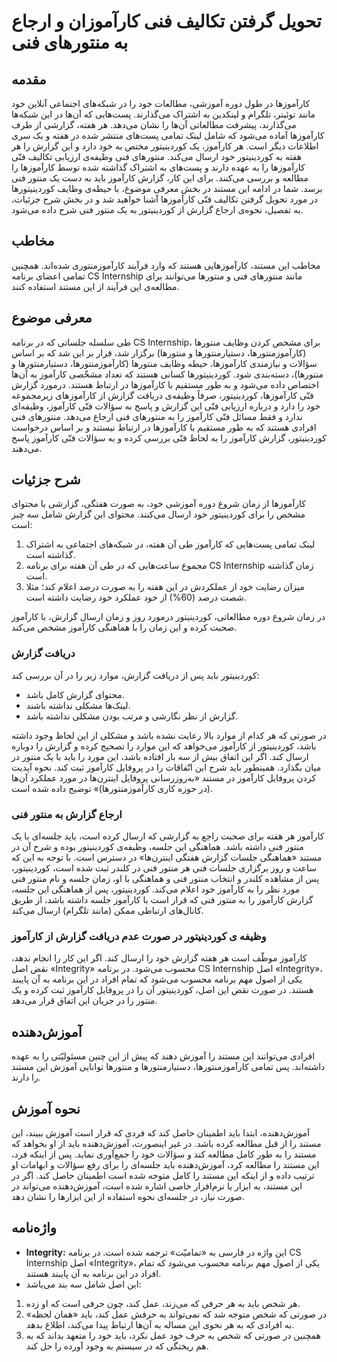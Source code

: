 # تحویل گرفتن تکالیف فنی کارآموزان و ارجاع به منتورهای فنی

## مقدمه

کارآموزها در طول دوره آموزشی، مطالعات خود را در شبکه‌های اجتماعی آنلاین خود مانند توئیتر، تلگرام و لینکدین به اشتراک می‌گذارند. پست‌هایی که آن‌ها در این شبکه‌ها می‌گذارند، پیشرفت مطالعاتی آن‌ها را نشان می‌دهد. هر هفته، گزارشی از طرف کارآموز‌ها آماده می‌شود که شامل لینک تمامی پست‌های منتشر شده در هفته و یک سری اطلاعات دیگر است. هر کارآموز، یک کوردینیتور مختص به خود دارد و این گزارش را هر هفته به کوردینیتور خود ارسال می‌کند. منتورهای فنی وظیفه‌ی ارزیابی تکالیف فنّی کارآموزها را به عهده دارند و پست‌های به اشتراک گذاشته شده توسط کارآموزها را مطالعه و بررسی می‌کنند. برای این کار، گزارش کارآموز باید به دست یک منتور فنی برسد. شما در ادامه این مستند در بخش معرفی موضوع، با حیطه‌ی وظایف کوردینیتورها در مورد تحویل گرفتن تکالیف فنّی کارآموزها آشنا خواهید شد و در بخش شرح جزئیات، به تفصیل، نحوه‌ی ارجاع گزارش از کوردینیتور به یک منتور فنی شرح داده می‌شود.

## مخاطب

مخاطب این مستند، کارآموز‌هایی هستند که وارد فرآیند کارآموزمنتوری شده‌اند. همچنین تمامی اعضای برنامه CS Internship مانند منتورهای فنی و منتورها می‌توانند برای مطالعه‌ی این فرآيند از این مستند استفاده کنند.

## معرفی موضوع

طی سلسله جلساتی که در برنامه CS Internship، برای مشخص کردن وظایف منتورها (کارآموزمنتورها، دستیارمنتورها و منتورها) برگزار شد، قرار بر این شد که بر اساس سؤالات و نیازمندی کارآموز‌ها، حیطه‌ وظایف منتورها (کارآموزمنتورها، دستیارمنتورها و منتورها)، دسته‌بندی شود. کوردینیتورها کسانی هستند که تعداد مشخّصی کارآموز به آن‌ها اختصاص داده می‌شود و به طور مستقیم با کارآموزها در ارتباط هستند. درمورد گزارش فنّی کارآموزها، کوردینیتور، صرفاً وظیفه‌ی دریافت گزارش از کارآموزهای زیرمجموعه‌ خود را دارد و درباره‌ ارزیابی فنّی این گزارش و پاسخ به سؤالات فنّی کارآموز، وظیفه‌ای ندارد و فقط مسائل فنّی کارآموز را به منتورهای فنی ارجاع می‌دهد. منتورهای فنی افرادی هستند که به طور مستقیم با کارآموزها در ارتباط نیستند و بر اساس درخواست کوردینیتور، گزارش کارآموز را به لحاظ فنّی بررسی کرده و به سؤالات فنّی کارآموز پاسخ می‌دهند.

## شرح جزئیات

کارآموزها از زمان شروع دوره آموزشی خود، به صورت هفتگی، گزارشی با محتوای مشخص را برای کوردینیتور خود ارسال می‌کنند. محتوای این گزارش شامل سه چیز است:

1. لینک تمامی پست‌هایی که کارآموز طی آن هفته، در شبکه‌های اجتماعی به اشتراک گذاشته است.
2. مجموع ساعت‌هایی که در طی آن هفته برای برنامه CS Internship زمان گذاشته است.
3. میزان رضایت خود از عملکردش در این هفته را به صورت درصد اعلام کند؛ مثلا شصت درصد (60%) از خود عملکرد خود رضایت داشته است.

در زمان شروع دوره مطالعاتی، کوردینیتور درمورد روز و زمان ارسال گزارش، با کارآموز صحبت کرده و این زمان را با هماهنگی کارآموز مشخص می‌کند.

### دریافت گزارش

کوردینیتور باید پس از دریافت گزارش، موارد زیر را در آن بررسی کند:

- محتوای گزارش کامل باشد.
- لینک‌ها مشکلی نداشته باشند.
- گزارش از نظر نگارشی و مرتب بودن مشکلی نداشته باشد.

در صورتی که هر کدام از موارد بالا رعایت نشده باشد و مشکلی از این لحاظ وجود داشته باشد، کوردینیتور از کارآموز می‌خواهد که این موارد را تصحیح کرده و گزارش را دوباره ارسال کند. اگر این اتفاق بیش از سه بار افتاده باشد، این مورد را باید با یک منتور در میان بگذارد. همینطور باید شرح این اتّفاقات را در پروفایل کارآموز ثبت کند. نحوه آپدیت کردن پروفایل کارآموز در مستند «به‌روزرسانی پروفایل اینترن‌ها در مورد عملکرد آن‌ها (در حوزه کاری کارآموزمنتورها)» توضیح داده شده است.

### ارجاع گزارش به منتور فنی

کارآموز هر هفته برای صحبت راجع به گزارشی که ارسال کرده است، باید جلسه‌ای با یک منتور فنی داشته باشد. هماهنگی این جلسه، وظیفه‌ی کوردینیتور بوده و شرح آن در مستند «هماهنگی جلسات گزارش هفتگی اینترن‌ها» در دسترس است. با توجه به این که ساعت و روز برگزاری جلسات فنی هر منتور فنی در کلندر ثبت شده است، کوردینیتور، پس از مشاهده کلندر و انتخاب منتور فنی و هماهنگی با او، زمان جلسه و نام منتور فنی مورد نظر را به کارآموز خود اعلام می‌کند. کوردینیتور، پس از هماهنگی این جلسه، گزارش کارآموز را به منتور فنی که قرار است با کارآموز جلسه داشته باشد، از طریق کانال‌های ارتباطی ممکن (مانند تلگرام) ارسال می‌کند.

### وظیفه ی کوردینیتور در صورت عدم دریافت گزارش از کارآموز

کارآموز موظّف است هر هفته گزارش خود را ارسال کند. اگر این کار را انجام ندهد، نقض اصل «Integrity» محسوب می‌شود. در برنامه CS Internship اصل «Integrity»، یکی از اصول مهم برنامه محسوب می‌شود که تمام افراد در این برنامه به آن پایبند هستند. در صورت نقض این اصل، کوردینیتور آن را در پروفایل کارآموز ثبت کرده و یک منتور را در جریان این اتفاق قرار می‌دهد.

## آموزش‌دهنده

افرادی می‌توانند این مستند را آموزش دهند که پیش از این چنین مسئولیّتی را به عهده داشته‌اند. پس تمامی کارآموزمنتورها، دستیارمنتورها و منتورها توانایی آموزش این مستند را دارند.

## نحوه آموزش

آموزش‌دهنده، ابتدا باید اطمینان حاصل کند که فردی که قرار است آموزش ببیند، این مستند را از قبل مطالعه کرده باشد. در غیر اینصورت، آموزش‌دهنده باید از او بخواهد که مستند را به طور کامل مطالعه کند و سؤالات خود را جمع‌آوری نماید. پس از اینکه فرد، این مستند را مطالعه کرد، آموزش‌دهنده باید جلسه‌ای را برای رفع سؤالات و ابهامات او ترتیب داده و از اینکه این مستند را کامل متوجه شده است اطمینان حاصل کند. اگر در این مستند، به ابزار یا نرم‌افزار خاصی اشاره شده است، آموزش‌دهنده می‌تواند در صورت نیاز، در جلسه‌ای نحوه استفاده از این ابزارها را نشان دهد.

## واژه‌نامه

- **Integrity:** این واژه در فارسی به «تمامیّت» ترجمه شده است. در برنامه CS Internship اصل «Integrity»، یکی از اصول مهم برنامه محسوب می‌شود که تمام افراد در این برنامه به آن پایبند هستند.
- این اصل شامل سه بند می‌باشد:

1. هر شخص باید به هر حرفی که می‌زند، عمل کند، چون حرفی است که او زده.
2. در صورتی که شخص متوجه شد که نمی‌تواند به حرفش عمل کند، باید «همان لحظه» به افرادی که به هر نحوی این مساله به آن‌ها ارتباط پیدا می‌کند، اطلاع بدهد.
3. همچنین در صورتی که شخص به حرف خود عمل نکرد، باید خود را متعهد بداند که به هم ریختگی که در سیستم به وجود آورده را حل کند.
